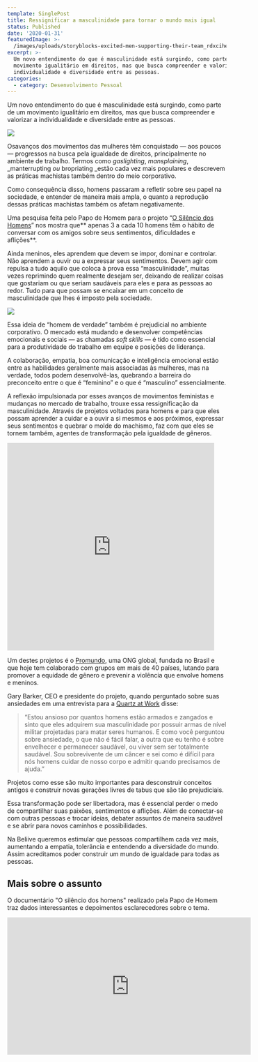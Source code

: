 ```yaml
---
template: SinglePost
title: Ressignificar a masculinidade para tornar o mundo mais igual
status: Published
date: '2020-01-31'
featuredImage: >-
  /images/uploads/storyblocks-excited-men-supporting-their-team_rdxcihekcz-1-.jpg
excerpt: >-
  Um novo entendimento do que é masculinidade está surgindo, como parte de um
  movimento igualitário em direitos, mas que busca compreender e valorizar a
  individualidade e diversidade entre as pessoas.
categories:
  - category: Desenvolvimento Pessoal
---
```

Um novo entendimento do que é masculinidade está surgindo, como parte de um movimento igualitário em direitos, mas que busca compreender e valorizar a individualidade e diversidade entre as pessoas.

![](/images/uploads/1_owaw-h0tmeai9grvrn3myg.png)

Osavanços dos movimentos das mulheres têm conquistado — aos poucos — progressos na busca pela igualdade de direitos, principalmente no ambiente de trabalho. Termos como _gaslighting_, _mansplaining_, _manterrupting _ou_ bropriating _estão cada vez mais populares e descrevem as práticas machistas também dentro do meio corporativo.

Como consequência disso, homens passaram a refletir sobre seu papel na sociedade, e entender de maneira mais ampla, o quanto a reprodução dessas práticas machistas também os afetam negativamente.

Uma pesquisa feita pelo Papo de Homem para o projeto “[O Silêncio dos Homens](https://papodehomem.com.br/o-silencio-dos-homens-documentario-completo/)” nos mostra que** apenas 3 a cada 10 homens têm o hábito de conversar com os amigos sobre seus sentimentos, dificuldades e aflições**.

Ainda meninos, eles aprendem que devem se impor, dominar e controlar. Não aprendem a ouvir ou a expressar seus sentimentos. Devem agir com repulsa a tudo aquilo que coloca à prova essa “masculinidade”, muitas vezes reprimindo quem realmente desejam ser, deixando de realizar coisas que gostariam ou que seriam saudáveis para eles e para as pessoas ao redor. Tudo para que possam se encaixar em um conceito de masculinidade que lhes é imposto pela sociedade.

![](/images/uploads/1_ufivgrqppiubbspkxibqtg.jpeg)

Essa ideia de “homem de verdade” também é prejudicial no ambiente corporativo. O mercado está mudando e desenvolver competências emocionais e sociais — as chamadas _soft skills_ — é tido como essencial para a produtividade do trabalho em equipe e posições de liderança.

A colaboração, empatia, boa comunicação e inteligência emocional estão entre as habilidades geralmente mais associadas às mulheres, mas na verdade, todos podem desenvolvê-las, quebrando a barreira do preconceito entre o que é “feminino” e o que é “masculino” essencialmente.

A reflexão impulsionada por esses avanços de movimentos feministas e mudanças no mercado de trabalho, trouxe essa ressignificação da masculinidade. Através de projetos voltados para homens e para que eles possam aprender a cuidar e a ouvir a si mesmos e aos próximos, expressar seus sentimentos e quebrar o molde do machismo, faz com que eles se tornem também, agentes de transformação pela igualdade de gêneros.

<iframe src="https://www.facebook.com/plugins/video.php?href=https%3A%2F%2Fwww.facebook.com%2Fwe.beliive%2Fvideos%2F617892968743825%2F&show_text=0&width=476" width="476" height="476" style="border:none;overflow:hidden" scrolling="no" frameborder="0" allowTransparency="true" allowFullScreen="true"></iframe>

Um destes projetos é o [Promundo](https://promundo.org.br/), uma ONG global, fundada no Brasil e que hoje tem colaborado com grupos em mais de 40 países, lutando para promover a equidade de gênero e prevenir a violência que envolve homens e meninos.

Gary Barker, CEO e presidente do projeto, quando perguntado sobre suas ansiedades em uma entrevista para a [Quartz at Work](https://qz.com/work/1415164/being-a-male-feminist-like-being-a-white-ally-isnt-about-making-yourself-feel-better/?fbclid=IwAR2nzBPYopPzlecCwWBQ_Ihl_rPGQ2U3phYlcok3vaxlTx5UB9VfZyzAxaE) disse:

> “Estou ansioso por quantos homens estão armados e zangados e sinto que eles adquirem sua masculinidade por possuir armas de nível militar projetadas para matar seres humanos. E como você perguntou sobre ansiedade, o que não é fácil falar, a outra que eu tenho é sobre envelhecer e permanecer saudável, ou viver sem ser totalmente saudável. Sou sobrevivente de um câncer e sei como é difícil para nós homens cuidar de nosso corpo e admitir quando precisamos de ajuda.”

Projetos como esse são muito importantes para desconstruir conceitos antigos e construir novas gerações livres de tabus que são tão prejudiciais.

Essa transformação pode ser libertadora, mas é essencial perder o medo de compartilhar suas paixões, sentimentos e aflições. Além de conectar-se com outras pessoas e trocar ideias, debater assuntos de maneira saudável e se abrir para novos caminhos e possibilidades.

Na Beliive queremos estimular que pessoas compartilhem cada vez mais, aumentando a empatia, tolerância e entendendo a diversidade do mundo. Assim acreditamos poder construir um mundo de igualdade para todas as pessoas.

## Mais sobre o assunto

O documentário "O silêncio dos homens" realizado pela Papo de Homem traz dados interessantes e depoimentos esclarecedores sobre o tema.

<iframe width="560" height="315" src="https://www.youtube.com/embed/NRom49UVXCE" frameborder="0" allow="accelerometer; autoplay; encrypted-media; gyroscope; picture-in-picture" allowfullscreen></iframe>
